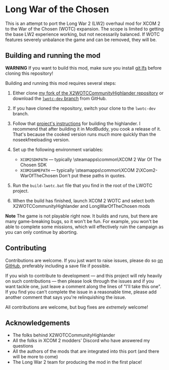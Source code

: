 # Long War of the Chosen

This is an attempt to port the Long War 2 (LW2) overhaul mod for XCOM 2 to the War
of the Chosen (WOTC) expansion. The scope is limited to getting the base LW2 experience
working, but not necessarily balanced. If WOTC features severely unbalance the game and
can be removed, they will be.

## Building and running the mod

**WARNING** If you want to build this mod, make sure you install [git lfs](https://git-lfs.github.com/)
before cloning this repository!

Building and running this mod requires several steps:

 1. Either clone [my fork of the X2WOTCCommunityHighlander repository](https://github.com/pledbrook/X2WOTCCommunityHighlander)
    or download the [`lwotc-dev` branch](https://github.com/pledbrook/X2WOTCCommunityHighlander/archive/lwotc-dev.zip)
	from GitHub.
	
 2. If you have cloned the repository, switch your clone to the `lwotc-dev` branch.
 
 3. Follow that [project's instructions](https://github.com/pledbrook/X2WOTCCommunityHighlander/blob/lwotc-dev/README.md)
    for building the highlander. I recommend that after building it in ModBuddy, you cook a release of it.
	That's because the cooked version runs _much_ more quickly than the noseekfreeloading version.

 4. Set up the following environment variables:
    * `XCOM2SDKPATH` — typically <path to Steam>\steamapps\common\XCOM 2 War Of The Chosen SDK
    * `XCOM2GAMEPATH` — typically <path to Steam>\steamapps\common\XCOM 2\XCom2-WarOfTheChosen
    Don't put these paths in quotes.
	
 5. Run the `build-lwotc.bat` file that you find in the root of the LWOTC project.
 
 6. When the build has finished, launch XCOM 2 WOTC and select both X2WOTCCommunityHighlander and
    LongWarOfTheChosen mods

**Note** The game is not playable right now. It builds and runs, but there are many game-breaking bugs, so it won't
be fun. For example, you won't be able to complete some missions, which will effectively ruin the campaign as you
can only continue by aborting.

## Contributing

Contributions are welcome. If you just want to raise issues, please do so [on GitHub](https://github.com/pledbrook/lwotc/issues),
preferably including a save file if possible.

If you wish to contribute to development — and this project will rely heavily on such contributions — then please
look through the issues and if you want tackle one, just leave a comment along the lines of "I'll take this one".
If you find you can't complete the issue in a reasonable time, please add another comment that says you're relinquishing
the issue.

All contributions are welcome, but bug fixes are _extremely_ welcome!

## Acknowledgements

 * The folks behind X2WOTCCommunityHighlander
 * All the folks in XCOM 2 modders' Discord who have answered my questions
 * All the authors of the mods that are integrated into this port (and there will be more to come)
 * The Long War 2 team for producing the mod in the first place!
